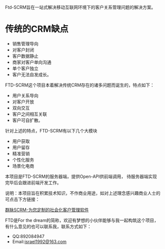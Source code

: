Ftd-SCRM旨在一站式解决移动互联网环境下的客户关系管理问题的解决方案。 

# 传统的CRM缺点
* 销售管理导向
* 对客户封闭
* 客户数据静止
* 商家对客户单向沟通
* 单个客户独立
* 客户无法自发成长。
 
FTD-SCRM这个项目本着解决传统CRM存在的诸多问题而诞生的，特点如下： 
* 用户关系导向
* 对客户开放
* 双向交互
* 客户之间相互关联
* 客户可自扩散。 

针对上述的特点，FTD-SCRM有以下几个大模块
* 用户获取
* 用户留存
* 精准营销
* 个性化服务
* 场景化电商

本项目是FTD-SCRM的服务器端，提供Open-API供前端调用， 待服务器端实现完毕后会跟进前端开发工作。


说明：本项目旨在积累技术知识，不作商业用途，如对上述理念感兴趣商业人士的可点击下方链接：

[群脉SCRM-为您定制的社会化客户管理软件](https://www.quncrm.com/)

FTD是For the dream的简称，欢迎有梦想的小伙伴能够与我一起构筑这个项目，有什么意见的也可以联系我，联系方式如下：

* QQ:892084947
* Email:israel1992@163.com
